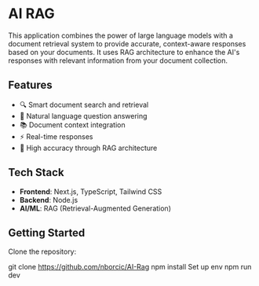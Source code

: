 # AI RAG 

This application combines the power of large language models with a document retrieval system to provide accurate, context-aware responses based on your documents. It uses RAG architecture to enhance the AI's responses with relevant information from your document collection.

## Features

- 🔍 Smart document search and retrieval
- 💬 Natural language question answering
- 📚 Document context integration
- ⚡ Real-time responses
- 🎯 High accuracy through RAG architecture

## Tech Stack

- **Frontend**: Next.js, TypeScript, Tailwind CSS
- **Backend**: Node.js
- **AI/ML**: RAG (Retrieval-Augmented Generation)

## Getting Started
Clone the repository:

git clone https://github.com/nborcic/AI-Rag
npm install
Set up env
npm run dev
